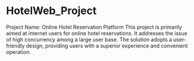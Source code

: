 # HotelWeb_Project
 Project Name: Online Hotel Reservation Platform  This project is primarily aimed at internet users for online hotel reservations. It addresses the issue of high concurrency among a large user base. The solution adopts a user-friendly design, providing users with a superior experience and convenient operation.
